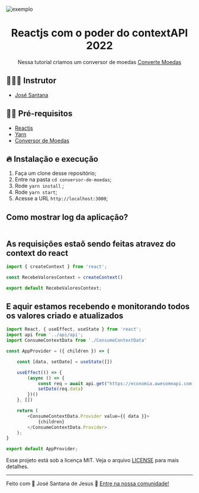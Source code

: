 
![exemplo](https://github.com/Laudier2/conversor-de-moedas/blob/master/public/bg.gif)

<h1 align="center">
  <center>Reactjs com o poder do contextAPI 2022
</center>
</h1>

<p align="center">Nessa tutorial criamos um conversor de moedas <a href="https://convertemoeda.netlify.app/">Converte Moedas</a></p>

## 👨🏼‍💻 Instrutor

- [José Santana](https://laudierstdev.ga)

## ✋🏻 Pré-requisitos

- [Reactjs](https://nodejs.org/en/)
- [Yarn](classic.yarnpkg.com/en/docs/install)
- [Conversor de Moedas](https://conversordemoeda.ga)

## 🔥 Instalação e execução

1. Faça um clone desse repositório;
2. Entre na pasta `cd conversor-de-moedas`;
3. Rode `yarn install` ;
4. Rode `yarn start`;
5. Acesse a URL `http://localhost:3000`;

## Como mostrar log da aplicação?

```yarn test
```

## As requisições estaõ sendo feitas atravez do context do react

```js
import { createContext } from 'react';

const RecebeValoresContext = createContext()

export default RecebeValoresContext;
```

## E aquir estamos recebendo e monitorando todos os valores criado e atualizados

```js
import React, { useEffect, useState } from 'react';
import api from '../api/api';
import ConsumeContextData from './ConsumeContextData'

const AppProvider = ({ children }) => {

    const [data, setDate] = useState([])

    useEffect(() => {
        (async () => {
            const req = await api.get("https://economia.awesomeapi.com.br/json/all")
            setDate(req.data)
        })()
    }, [])

    return (
        <ConsumeContextData.Provider value={{ data }}>
            {children}
        </ConsumeContextData.Provider>
    );
}

export default AppProvider;
```

Esse projeto está sob a licença MIT. Veja o arquivo [LICENSE](LICENSE.md) para mais detalhes.

---

Feito com 💖 José Santana de Jesus 👋 [Entre na nossa comunidade!](laudierst.tk)
